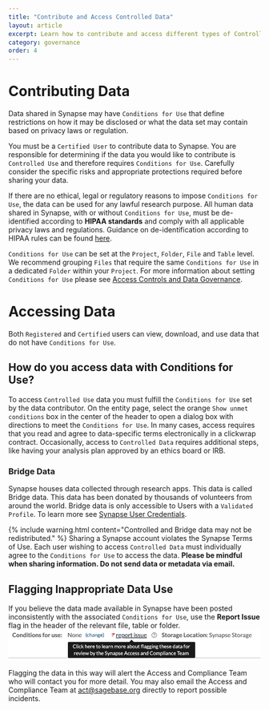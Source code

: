 ```yaml
---
title: "Contribute and Access Controlled Data"
layout: article
excerpt: Learn how to contribute and access different types of Controlled Data.
category: governance
order: 4
---
```


<a name="contributing-data"></a>

# Contributing Data
Data shared in Synapse may have `Conditions for Use` that define restrictions on how it may be disclosed or what the data set may contain based on privacy laws or regulation. 

You must be a `Certified User` to contribute data to Synapse. You are responsible for determining if the data you would like to contribute is `Controlled Use` and therefore requires `Conditions for Use`. Carefully consider the specific risks and appropriate protections required before sharing your data. 

If there are no ethical, legal or regulatory reasons to impose `Conditions for Use`, the data can be used for any lawful research purpose. All human data shared in Synapse, with or without `Conditions for Use`, must be de-identified according to **HIPAA standards** and comply with all applicable privacy laws and regulations. Guidance on de-identification according to HIPAA rules can be found [here](http://www.hhs.gov/ocr/privacy). 

`Conditions for Use` can be set at the `Project`, `Folder`, `File` and `Table` level. We recommend grouping `Files` that require the same `Conditions for Use` in a dedicated `Folder` within your `Project`. For more information about setting `Conditions for Use` please see [Access Controls and Data Governance](/articles/access_controls.html).

<a name="accessing-data"></a>

# Accessing Data

Both `Registered` and `Certified` users can view, download, and use data that do not have `Conditions for Use`.

<a name="access-data-with-conditions-for-use"></a>

## How do you access data with Conditions for Use? 

To access `Controlled Use` data you must fulfill the `Conditions for Use` set by the data contributor. On the entity page, select the orange `Show unmet conditions` box in the center of the header to open a dialog box with directions to meet the `Conditions for Use`. In many cases, access requires that you read and agree to data-specific terms electronically in a clickwrap contract. Occasionally, access to `Controlled Data` requires additional steps, like having your analysis plan approved by an ethics board or IRB. 

### Bridge Data

Synapse houses data collected through research apps. This data is called Bridge data. This data has been donated by thousands of volunteers 
from around the world. Bridge data is only accessible to Users with a `Validated Profile`. To learn more see [Synapse User Credentials](/articles/accounts_certified_users_and_profile_validation.html#validated-profile). 

{% include warning.html content="Controlled and Bridge data may not be redistributed." %}
Sharing a Synapse account violates the Synapse Terms of Use. Each user wishing to access `Controlled Data` must individually agree to the `Conditions for Use` to access the data. **Please be mindful when sharing information. Do not send data or metadata via email.**

<a name="flagging-inappropriate-data-use"></a>

## Flagging Inappropriate Data Use

If you believe the data made available in Synapse have been posted inconsistently with the associated `Conditions for Use`, use the **Report Issue** flag in the header of the relevant file, table or folder.
<img id="image" src="/assets/images/report-an-issue.png">

Flagging the data in this way will alert the Access and Compliance Team who will contact you for more detail. You may also email the Access and Compliance Team at act@sagebase.org directly to report possible incidents.


